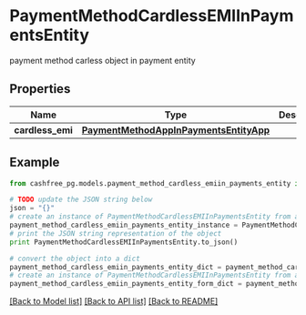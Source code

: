 # PaymentMethodCardlessEMIInPaymentsEntity

payment method carless object in payment entity

## Properties
Name | Type | Description | Notes
------------ | ------------- | ------------- | -------------
**cardless_emi** | [**PaymentMethodAppInPaymentsEntityApp**](PaymentMethodAppInPaymentsEntityApp.md) |  | [optional] 

## Example

```python
from cashfree_pg.models.payment_method_cardless_emiin_payments_entity import PaymentMethodCardlessEMIInPaymentsEntity

# TODO update the JSON string below
json = "{}"
# create an instance of PaymentMethodCardlessEMIInPaymentsEntity from a JSON string
payment_method_cardless_emiin_payments_entity_instance = PaymentMethodCardlessEMIInPaymentsEntity.from_json(json)
# print the JSON string representation of the object
print PaymentMethodCardlessEMIInPaymentsEntity.to_json()

# convert the object into a dict
payment_method_cardless_emiin_payments_entity_dict = payment_method_cardless_emiin_payments_entity_instance.to_dict()
# create an instance of PaymentMethodCardlessEMIInPaymentsEntity from a dict
payment_method_cardless_emiin_payments_entity_form_dict = payment_method_cardless_emiin_payments_entity.from_dict(payment_method_cardless_emiin_payments_entity_dict)
```
[[Back to Model list]](../README.md#documentation-for-models) [[Back to API list]](../README.md#documentation-for-api-endpoints) [[Back to README]](../README.md)


